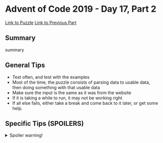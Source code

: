 # Advent of Code 2019 - Day 17, Part 2

[Link to Puzzle](https://adventofcode.com/2019/day/17#part2)
[Link to Previous Part](https://github.com/CodingAP/unofficial-aoc-syllabus/blob/main/years/2019/day17/part1.md)

## Summary
summary

## General Tips
- Test often, and test with the examples
- Most of the time, the puzzle consists of parsing data to usable data, then doing something with that usable data
- Make sure the input is the same as it was from the website
- If it is taking a while to run, it may not be working right
- If all else fails, either take a break and come back to it later, or get some help.

## Specific Tips (SPOILERS)
<details> <summary>Spoiler warning!</summary>

specific tips

</details>